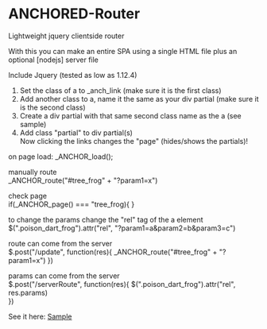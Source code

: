 # ANCHORED-Router
Lightweight jquery clientside router

With this you can make an entire SPA using a single HTML file plus an optional [nodejs] server file

Include Jquery (tested as low as 1.12.4)

1) Set the class of a to _anch_link (make sure it is the first class)
2) Add another class to a, name it the same as your div partial (make sure it is the second class)
3) Create a div partial with that same second class name as the a (see sample)
4) Add class "partial" to div partial(s)<br>
Now clicking the links changes the "page" (hides/shows the partials)! 

on page load:
_ANCHOR_load();

manually route<br>
_ANCHOR_route("#tree_frog" + "?param1=x")

check page<br>
if(_ANCHOR_page() === "tree_frog){
}

to change the params change the "rel" tag of the a element<br>
$(".poison_dart_frog").attr("rel", "?param1=a&param2=b&param3=c")

route can come from the server<br>
$.post("/update", function(res){
  _ANCHOR_route("#tree_frog" + "?param1=x")
})

params can come from the server<br>
$.post("/serverRoute", function(res){
  $(".poison_dart_frog").attr("rel", res.params)	
})

See it here:
<a href="https://dubioustunic.github.io/ANCHORED/sample.html">Sample</a>
